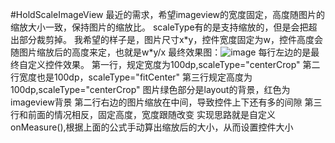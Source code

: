 #HoldScaleImageView
最近的需求，希望imageview的宽度固定，高度随图片的缩放大小一致，保持图片的缩放比。
scaleType有的是支持缩放的，但是会把超出部分裁剪掉。
我希望的样子是，图片尺寸x\*y，控件宽度固定为w，控件高度会随图片缩放后的高度来定，也就是w\*y/x
最终效果图：![image](https://github.com/Blankeer/HoldScaleImageView/blob/master/image.png)
每行左边的是最终自定义控件效果。
第一行，规定宽度为100dp,scaleType="centerCrop"
第二行宽度也是100dp，scaleType="fitCenter"
第三行规定高度为100dp,scaleType="centerCrop"
图片绿色部分是layout的背景，红色为imageview背景
第二行右边的图片缩放在中间，导致控件上下还有多的间隙
第三行和前面的情况相反，固定高度，宽度跟随改变
实现思路就是自定义onMeasure(),根据上面的公式手动算出缩放后的大小，从而设置控件大小
